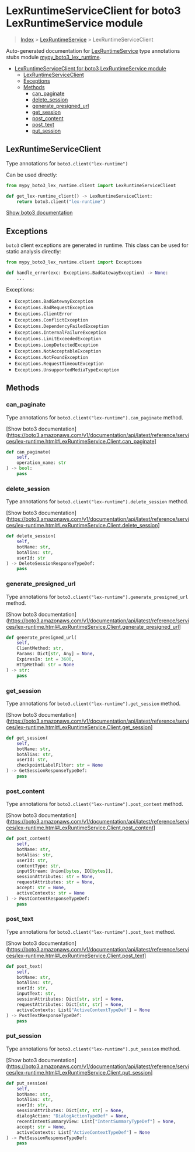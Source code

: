 # LexRuntimeServiceClient for boto3 LexRuntimeService module

> [Index](../README.md) > [LexRuntimeService](./README.md) > LexRuntimeServiceClient

Auto-generated documentation for [LexRuntimeService](https://boto3.amazonaws.com/v1/documentation/api/latest/reference/services/lex-runtime.html#LexRuntimeService)
type annotations stubs module [mypy_boto3_lex_runtime](https://pypi.org/project/mypy-boto3-lex-runtime/).

- [LexRuntimeServiceClient for boto3 LexRuntimeService module](#lexruntimeserviceclient-for-boto3-lexruntimeservice-module)
  - [LexRuntimeServiceClient](#lexruntimeserviceclient)
  - [Exceptions](#exceptions)
  - [Methods](#methods)
    - [can_paginate](#can_paginate)
    - [delete_session](#delete_session)
    - [generate_presigned_url](#generate_presigned_url)
    - [get_session](#get_session)
    - [post_content](#post_content)
    - [post_text](#post_text)
    - [put_session](#put_session)

## LexRuntimeServiceClient

Type annotations for `boto3.client("lex-runtime")`

Can be used directly:

```python
from mypy_boto3_lex_runtime.client import LexRuntimeServiceClient

def get_lex-runtime_client() -> LexRuntimeServiceClient:
    return boto3.client("lex-runtime")
```

[Show boto3 documentation](https://boto3.amazonaws.com/v1/documentation/api/latest/reference/services/lex-runtime.html#LexRuntimeService.Client)

## Exceptions


`boto3` client exceptions are generated in runtime. This class can be used for static analysis directly:

```python
from mypy_boto3_lex_runtime.client import Exceptions

def handle_error(exc: Exceptions.BadGatewayException) -> None:
    ...
```


Exceptions:

- `Exceptions.BadGatewayException`
- `Exceptions.BadRequestException`
- `Exceptions.ClientError`
- `Exceptions.ConflictException`
- `Exceptions.DependencyFailedException`
- `Exceptions.InternalFailureException`
- `Exceptions.LimitExceededException`
- `Exceptions.LoopDetectedException`
- `Exceptions.NotAcceptableException`
- `Exceptions.NotFoundException`
- `Exceptions.RequestTimeoutException`
- `Exceptions.UnsupportedMediaTypeException`


## Methods


### can_paginate

Type annotations for `boto3.client("lex-runtime").can_paginate` method.

[Show boto3 documentation](https://boto3.amazonaws.com/v1/documentation/api/latest/reference/services/lex-runtime.html#LexRuntimeService.Client.can_paginate]

```python
def can_paginate(
    self,
    operation_name: str
) -> bool:
    pass
```

### delete_session

Type annotations for `boto3.client("lex-runtime").delete_session` method.

[Show boto3 documentation](https://boto3.amazonaws.com/v1/documentation/api/latest/reference/services/lex-runtime.html#LexRuntimeService.Client.delete_session]

```python
def delete_session(
    self,
    botName: str,
    botAlias: str,
    userId: str
) -> DeleteSessionResponseTypeDef:
    pass
```

### generate_presigned_url

Type annotations for `boto3.client("lex-runtime").generate_presigned_url` method.

[Show boto3 documentation](https://boto3.amazonaws.com/v1/documentation/api/latest/reference/services/lex-runtime.html#LexRuntimeService.Client.generate_presigned_url]

```python
def generate_presigned_url(
    self,
    ClientMethod: str,
    Params: Dict[str, Any] = None,
    ExpiresIn: int = 3600,
    HttpMethod: str = None
) -> str:
    pass
```

### get_session

Type annotations for `boto3.client("lex-runtime").get_session` method.

[Show boto3 documentation](https://boto3.amazonaws.com/v1/documentation/api/latest/reference/services/lex-runtime.html#LexRuntimeService.Client.get_session]

```python
def get_session(
    self,
    botName: str,
    botAlias: str,
    userId: str,
    checkpointLabelFilter: str = None
) -> GetSessionResponseTypeDef:
    pass
```

### post_content

Type annotations for `boto3.client("lex-runtime").post_content` method.

[Show boto3 documentation](https://boto3.amazonaws.com/v1/documentation/api/latest/reference/services/lex-runtime.html#LexRuntimeService.Client.post_content]

```python
def post_content(
    self,
    botName: str,
    botAlias: str,
    userId: str,
    contentType: str,
    inputStream: Union[bytes, IO[bytes]],
    sessionAttributes: str = None,
    requestAttributes: str = None,
    accept: str = None,
    activeContexts: str = None
) -> PostContentResponseTypeDef:
    pass
```

### post_text

Type annotations for `boto3.client("lex-runtime").post_text` method.

[Show boto3 documentation](https://boto3.amazonaws.com/v1/documentation/api/latest/reference/services/lex-runtime.html#LexRuntimeService.Client.post_text]

```python
def post_text(
    self,
    botName: str,
    botAlias: str,
    userId: str,
    inputText: str,
    sessionAttributes: Dict[str, str] = None,
    requestAttributes: Dict[str, str] = None,
    activeContexts: List["ActiveContextTypeDef"] = None
) -> PostTextResponseTypeDef:
    pass
```

### put_session

Type annotations for `boto3.client("lex-runtime").put_session` method.

[Show boto3 documentation](https://boto3.amazonaws.com/v1/documentation/api/latest/reference/services/lex-runtime.html#LexRuntimeService.Client.put_session]

```python
def put_session(
    self,
    botName: str,
    botAlias: str,
    userId: str,
    sessionAttributes: Dict[str, str] = None,
    dialogAction: "DialogActionTypeDef" = None,
    recentIntentSummaryView: List["IntentSummaryTypeDef"] = None,
    accept: str = None,
    activeContexts: List["ActiveContextTypeDef"] = None
) -> PutSessionResponseTypeDef:
    pass
```



